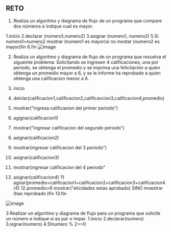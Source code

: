 ## RETO
1. Realiza un algoritmo y diagrama de flujo de un programa que compare dos números e indique cual es mayor.

1.inicio
2.declarar (nomero1,numero2)
3.asignar (numero1, numero2)
5.Si numero1>numero2 mostrar (numero1 es mayor)si no mostar (numero2 es mayor)fin 
6.fin
 ![image](https://user-images.githubusercontent.com/87988894/158849042-f6372f5e-64a3-4626-ab3a-7ca1ee7dd427.png)


2. Realiza un algoritmo y diagrama de flujo de un programa que resuelva el sigueinte problema: Solicitando se ingresen 4 calificaciones, una por periodo, se obtenga el promedio y se imprima una felicitación a quien obtenga un promedio mayor a 6, y se le informe ha reprobado a quien obtenga una calificacion menor a 6.

1. inicio
2. delclar(calificacion1,calificacion2,calificavcion3,calificacion4,promedio)
3. mostrar("ingresa calificaxion del primer periodo")
4. agignar(calificacion1)
5. mostrar("ingresar calificacion del segundo periodo")
6. asignar(calificacion2)
7. mostrar(ingresar calificacion del 3 periodo")
8. asignar(calificacion3)
9. mostrar(ingresar calificacion del 4 periodo"
10. asignar(calificacion4) 
11 agnar(promedio=calificacion1+calificacion2+calificacion3+calificacion4/4)
12.promedio>6 mostrar("elicidades estas aprobado) SINO moestrar (has reprobado )fin
13.fin

![image](https://user-images.githubusercontent.com/87988894/158855810-d9bf2446-5632-4b0e-8e51-df6c3c209f81.png)


3 Realizar un algoritmo y diagrama de flujo para un programa que solicite un número e indique si es par o impar.
1.inicio
2.declarar(numero)
3.signar(numero)
4.SInumero % 2==0

